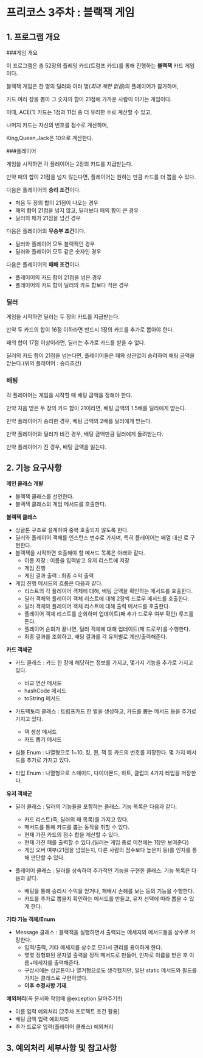 # 프리코스 3주차 : 블랙잭 게임



## 1. 프로그램 개요



###게임 개요

이 프로그램은 총 52장의 플레잉 카드(트럼프 카드)를 통해 진행하는 **블랙잭** 카드 게임 이다.

블랙잭 게임은 한 명의 딜러와 여러 명(*최대 제한 없음*)의 플레이어가 참가하며,

카드 여러 장을 뽑아 그 숫자의 합이 21점에 가까운 사람이 이기는 게임이다.

이때, ACE(1) 카드는 1점과 11점 중 더 유리한 수로 계산할 수 있고,

나머지 카드는 자신의 번호를 점수로 계산하며,

King,Queen,Jack은 10으로 계산한다.



###플레이어

게임을 시작하면 각 플레이어는 2장의 카드를 지급받는다.

만약 패의 합이 21점을 넘지 않는다면, 플레이어는 원하는 만큼 카드를 더 뽑을 수 있다.

다음은 플레이어의 **승리 조건**이다.

- 처음 두 장의 합이 21점이 나오는 경우
- 패의 합이 21점을 넘지 않고, 딜러보다 패의 합이 큰 경우
- 딜러의 패가 21점을 넘긴 경우

다음은 플레이어의 **무승부 조건**이다.

- 딜러와 플레이어 모두 블랙잭인 경우
- 딜러와 플레이어 모두 같은 숫자인 경우

다음은 플레이어의 **패배 조건**이다.

- 플레이어의 카드 합이 21점을 넘은 경우
- 플레이어의 카드 합이 딜러의 카드 합보다 적은 경우



### 딜러

게임을 시작하면 딜러는 두 장의 카드를 지급받는다.

만약 두 카드의 합이 16점 이하라면 반드시 1장의 카드를 추가로 뽑아야 한다.

패의 합이 17점 이상이라면, 딜러는 추가로 카드를 받을 수 없다.

딜러의 카드 합이 21점을 넘는다면, 플레이어들은 패와 상관없이 승리하여 배팅 금액을 받는다.(위의 플레이어 : 승리조건)



### 배팅

각 플레이어는 게임을 시작할 때 배팅 금액을 정해야 한다.

만약 처음 받은 두 장의 카드 합이 21이라면, 배팅 금액의 1.5배를 딜러에게 받는다.

만약 플레이어가 승리한 경우, 배팅 금액의 2배를 딜러에게 받는다.

만약 플레이어와 딜러가 비긴 경우, 배팅 금액만큼 딜러에게 돌려받는다.

만약 플레이어가 진 경우, 배팅 금액을 잃는다.





## 2. 기능 요구사항



**메인 클래스 개발**

- 블랙잭 클래스를 선언한다.
- 블랙잭 클래스의 게임 메서드를 호출한다.



**블랙잭 클래스**

- 싱글톤 구조로 설계하여 중복 호출되지 않도록 한다.
- 딜러와 플레이어 객체를 인스턴스 변수로 가지며, 특히 플레이어는 배열 대신 <List>로 구현한다.
- 블랙잭을 시작하면 호출해야 할 메서드 목록은 아래와 같다.
  - 이름 저장 : 이름을 입력받고 유저 리스트에 저장
  - 게임 진행
  - 게임 결과 출력 : 최종 수익 출력
- 게임 진행 메서드의 흐름은 다음과 같다.
  - 리스트의 각 플레이어 객체에 대해, 배팅 금액을 확인하는 메서드를 호출한다.
  - 딜러 객체와 플레이어 객체 리스트에 대해 2장씩 드로우 메서드를 호출한다.
  - 딜러 객체와 플레이어 객체 리스트에 대해 출력 메서드를 호출한다.
  - 플레이어 객체 리스트를 순회하며 업데이트(패 추가 드로우 여부 확인) 루프를 돈다.
  - 플레이어 순회가 끝나면, 딜러 객체에 대해 업데이트(패 드로우)를 수행한다.
  - 최종 결과를 조회하고, 배팅 결과를 각 유저별로 계산/출력해준다.



**카드 객체군**

- 카드 클래스 : 카드 한 장에 해당하는 정보를 가지고, 몇가지 기능을 추가로 가지고 있다.
  - 비교 연산 메서드
  - hashCode 메서드
  - toString 메서드

- 카드팩토리 클래스 : 트럼프카드 한 벌을 생성하고, 카드를 뽑는 메서드 등을 추가로 가지고 있다.
  - 덱 생성 메서드
  - 카드 뽑기 메서드
- 심볼 Enum : 나열형으로 1~10, 킹, 퀸, 잭 등 카드의 번호를 저장한다. 몇 가지 메서드를 추가로 가지고 있다.
- 타입 Enum : 나열형으로 스페이드, 다이아몬드, 하트, 클럽의 4가지 타입을 저장한다.



**유저 객체군**

- 딜러 클래스 : 딜러의 기능들을 포함하는 클래스. 기능 목록은 다음과 같다.
  - 카드 리스트(즉, 딜러의 패 목록)를 가지고 있다.
  - 메서드를 통해 카드를 뽑는 동작을 취할 수 있다.
  - 현재 가진 카드의 점수 합을 계산할 수 있다.
  - 현재 가진 패를 출력할 수 있다.(딜러는 게임 종료 이전에는 1장만 보여준다)
  - 게임 오버 여부(21점을 넘었는지, 다른 사람의 점수보다 높은지 등)를 인자를 통해 판단할 수 있다.

- 플레이어 클래스 : 딜러를 상속하여 추가적인 기능을 구현한 클래스. 기능 목록은 다음과 같다.
  - 배팅을 통해 승리시 수익을 얻거나, 패배시 손해를 보는 등의 기능을 수행한다.
  - 카드를 추가로 뽑을지 확인하는 메서드를 만들고, 유저 선택에 따라 뽑을 수 있게 한다.

**기타 기능 객체/Enum**

- Message 클래스 : 블랙잭을 실행하면서 출력되는 메세지와 메서드들을 상수로 저장한다.
  - 입력/출력, 기타 메세지를 상수로 모아서 관리를 용이하게 한다.
  - 몇몇 정형화된 문자열 출력을 정적 메서드로 만들어, 인자로 이름을 받은 후 이름+메세지를 출력해준다. 
  - 구상시에는 싱글톤이나 열거형으로도 생각했지만, 일단 static 메서드와 필드를 가지는 클래스로 구현하였다. 
  - **이후 수정사항 기재**.



**예외처리**(꼭 문서화 작업때 @exception 달아주기!!)

- 이름 입력 예외처리 [2주차 프로젝트 조건 활용]
- 배팅 금액 입력 예외처리
- 추가 드로우 입력(플레이어 클래스) 예외처리



## 3. 예외처리 세부사항 및 참고사항

